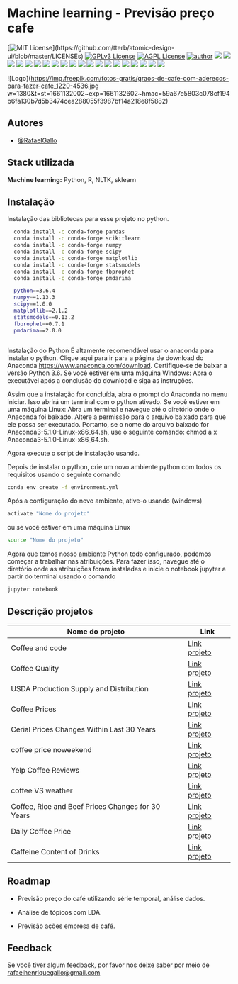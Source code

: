 # Machine learning - Previsão preço cafe

[![MIT License](https://img.shields.io/apm/l/atomic-design-ui.svg?)](https://github.com/tterb/atomic-design-ui/blob/master/LICENSEs)
[![GPLv3 License](https://img.shields.io/badge/License-GPL%20v3-yellow.svg)](https://opensource.org/licenses/)
[![AGPL License](https://img.shields.io/badge/license-AGPL-blue.svg)](http://www.gnu.org/licenses/agpl-3.0)
[![author](https://img.shields.io/badge/author-RafaelGallo-red.svg)](https://github.com/RafaelGallo?tab=repositories) 
[![](https://img.shields.io/badge/python-3.7+-blue.svg)](https://www.python.org/downloads/release/python-374/) 
[![](https://img.shields.io/badge/R-3.6.0-red.svg)](https://www.r-project.org/)
[![](https://img.shields.io/badge/ggplot2-white.svg)](https://ggplot2.tidyverse.org/)
[![](https://img.shields.io/badge/dplyr-blue.svg)](https://dplyr.tidyverse.org/)
[![](https://img.shields.io/badge/readr-green.svg)](https://readr.tidyverse.org/)
[![](https://img.shields.io/badge/ggvis-black.svg)](https://ggvis.tidyverse.org/)
[![](https://img.shields.io/badge/Shiny-red.svg)](https://shiny.tidyverse.org/)
[![](https://img.shields.io/badge/plotly-green.svg)](https://plotly.com/)
[![](https://img.shields.io/badge/XGBoost-red.svg)](https://xgboost.readthedocs.io/en/stable/#)
[![](https://img.shields.io/badge/Tensorflow-orange.svg)](https://powerbi.microsoft.com/pt-br/)
[![](https://img.shields.io/badge/Keras-red.svg)](https://powerbi.microsoft.com/pt-br/)
[![](https://img.shields.io/badge/CUDA-gree.svg)](https://powerbi.microsoft.com/pt-br/)
[![](https://img.shields.io/badge/Caret-orange.svg)](https://caret.tidyverse.org/)
[![](https://img.shields.io/badge/Pandas-blue.svg)](https://pandas.pydata.org/) 
[![](https://img.shields.io/badge/Matplotlib-blue.svg)](https://matplotlib.org/)
[![](https://img.shields.io/badge/Seaborn-green.svg)](https://seaborn.pydata.org/)
[![](https://img.shields.io/badge/Matplotlib-orange.svg)](https://scikit-learn.org/stable/) 
[![](https://img.shields.io/badge/Scikit_Learn-green.svg)](https://scikit-learn.org/stable/)
[![](https://img.shields.io/badge/Numpy-white.svg)](https://numpy.org/)
[![](https://img.shields.io/badge/PowerBI-red.svg)](https://powerbi.microsoft.com/pt-br/)


![Logo](https://img.freepik.com/fotos-gratis/graos-de-cafe-com-aderecos-para-fazer-cafe_1220-4536.jpg w=1380&t=st=1661132002~exp=1661132602~hmac=59a67e5803c078cf194b6fa130b7d5b3474cea288055f3987bf14a218e8f5882)

## Autores

- [@RafaelGallo](https://www.github.com/RafaelGallo)


## Stack utilizada

**Machine learning:** Python, R, NLTK, sklearn


## Instalação


Instalação das bibliotecas para esse projeto no python.

```bash
  conda install -c conda-forge pandas 
  conda install -c conda-forge scikitlearn
  conda install -c conda-forge numpy
  conda install -c conda-forge scipy
  conda install -c conda-forge matplotlib
  conda install -c conda-forge statsmodels
  conda install -c conda-forge fbprophet
  conda install -c conda-forge pmdarima

  python==3.6.4
  numpy==1.13.3
  scipy==1.0.0
  matplotlib==2.1.2
  statsmodels==0.13.2
  fbprophet==0.7.1
  pmdarima==2.0.0



```
Instalação do Python É altamente recomendável usar o anaconda para instalar o python. Clique aqui para ir para a página de download do Anaconda https://www.anaconda.com/download. Certifique-se de baixar a versão Python 3.6. Se você estiver em uma máquina Windows: Abra o executável após a conclusão do download e siga as instruções. 

Assim que a instalação for concluída, abra o prompt do Anaconda no menu iniciar. Isso abrirá um terminal com o python ativado. Se você estiver em uma máquina Linux: Abra um terminal e navegue até o diretório onde o Anaconda foi baixado. 
Altere a permissão para o arquivo baixado para que ele possa ser executado. Portanto, se o nome do arquivo baixado for Anaconda3-5.1.0-Linux-x86_64.sh, use o seguinte comando: chmod a x Anaconda3-5.1.0-Linux-x86_64.sh.

Agora execute o script de instalação usando.


Depois de instalar o python, crie um novo ambiente python com todos os requisitos usando o seguinte comando

```bash
conda env create -f environment.yml
```
Após a configuração do novo ambiente, ative-o usando (windows)
```bash
activate "Nome do projeto"
```
ou se você estiver em uma máquina Linux
```bash
source "Nome do projeto" 
```
Agora que temos nosso ambiente Python todo configurado, podemos começar a trabalhar nas atribuições. Para fazer isso, navegue até o diretório onde as atribuições foram instaladas e inicie o notebook jupyter a partir do terminal usando o comando
```bash
jupyter notebook
```


## Descrição projetos

| Nome do projeto               | Link                                                |
| ----------------- | ---------------------------------------------------------------- |
| Coffee and code | [Link projeto](https://www.kaggle.com/datasets/shrutikunapuli/coffee-and-code-dataset)|
| Coffee Quality | [Link projeto](https://www.kaggle.com/datasets/volpatto/coffee-quality-database-from-cqi?select=merged_data_cleaned.csv)|
| USDA Production Supply and Distribution | [Link projeto](https://www.kaggle.com/datasets/jeffersongranado/usdapsd)|
| Coffee Prices | [Link projeto](https://www.kaggle.com/datasets/anuragpande619/coffee-prices)|
| Cerial Prices Changes Within Last 30 Years| [Link projeto](https://www.kaggle.com/datasets/timmofeyy/-cerial-prices-changes-within-last-30-years) |
| coffee price noweekend| [Link projeto](https://www.kaggle.com/datasets/pedrokim/coffee-price-noweekend)|
| Yelp Coffee Reviews| [Link projeto](https://www.kaggle.com/datasets/sripaadsrinivasan/yelp-coffee-reviews?select=raw_yelp_review_data.csv)|
| coffee VS weather| [Link projeto](https://www.kaggle.com/datasets/pedrokim/coffeevsweather)|
| Coffee, Rice and Beef Prices Changes for 30 Years| [Link projeto](https://www.kaggle.com/datasets/timmofeyy/-coffee-rice-and-beef-price-changes-for-30-years)|
| Daily Coffee Price| [Link projeto](https://www.kaggle.com/datasets/psycon/daily-coffee-price)|
| Caffeine Content of Drinks | [Link projeto](https://www.kaggle.com/datasets/heitornunes/caffeine-content-of-drinks)|

## Roadmap

- Previsão preço do café utilizando série temporal, análise dados.

- Análise de tópicos com LDA.

- Previsão ações empresa de café.


## Feedback

Se você tiver algum feedback, por favor nos deixe saber por meio de rafaelhenriquegallo@gmail.com

